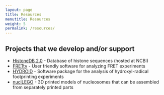 ```yaml
---
layout: page
title: Resources
menutitle: Resources
weight: 5
permalink: /resources/
---
```


## Projects that we develop and/or support
- [HistoneDB 2.0](https://www.ncbi.nlm.nih.gov/research/HistoneDB2.0/) - Database of histone sequences (hosted at NCBI)
- [FRETty](https://github.com/intbio/FRETty) - User friendly software for analyzing FRET experiments
- [HYDROID](https://github.com/ncbi/HYDROID) - Software package for the analysis of hydroxyl-radical footprinting experiments
- [nuclLEGO](https://github.com/intbio/nuclLEGO) - 3D printed models of nucleosomes that can be assembled from separately printed parts
